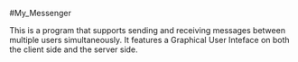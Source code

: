 #My_Messenger

This is a program that supports sending and receiving messages between multiple users simultaneously. It features a Graphical User Inteface on both the client side and the server side.  

